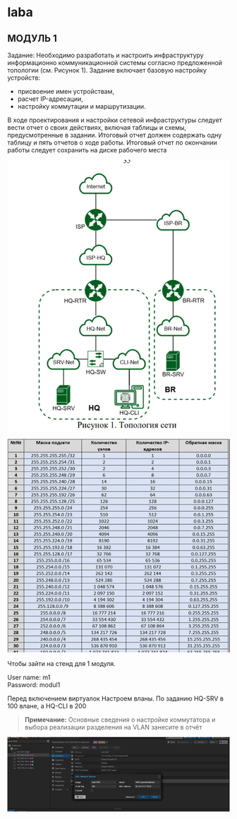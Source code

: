 # laba

## МОДУЛЬ 1

 Задание: 
 Необходимо разработать и настроить инфраструктуру информационно коммуникационной системы согласно предложенной топологии (см. Рисунок 1). Задание включает базовую настройку устройств: 
- присвоение имен устройствам, 
- расчет IP-адресации, 
- настройку коммутации и маршрутизации.

 В ходе проектирования и настройки сетевой инфраструктуры следует вести отчет о своих действиях, включая таблицы и схемы, предусмотренные в задании. Итоговый отчет должен содержать одну таблицу и пять отчетов о ходе работы. Итоговый отчет по окончании работы следует сохранить на диске рабочего места

![Схема топологии](<images/module1/2. топология сети.png>)

![Таблица узлов](<images/module1/1. Таблица IP-адресов.png>)

 Чтобы зайти на стенд для 1 модуля. 
 
 User name: m1  
 Password: modul1

 Перед включением виртуалок Настроем вланы. По заданию HQ-SRV в 100 влане, а  HQ-CLI в 200
 > **Примечание:**
 > Основные сведения о настройке коммутатора и выбора реализации разделения на VLAN занесите в отчёт

![](<images/module1/4. vlan.png>)
